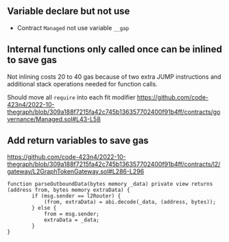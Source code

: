 ## Variable declare but not use
- Contract `Managed` not use variable `__gap`

## Internal functions only called once can be inlined to save gas
Not inlining costs 20 to 40 gas because of two extra JUMP instructions and additional stack operations needed for function calls.

Should move all `require` into each fit modifier 
https://github.com/code-423n4/2022-10-thegraph/blob/309a188f7215fa42c745b136357702400f91b4ff/contracts/governance/Managed.sol#L43-L58

## Add return variables to save gas

https://github.com/code-423n4/2022-10-thegraph/blob/309a188f7215fa42c745b136357702400f91b4ff/contracts/l2/gateway/L2GraphTokenGateway.sol#L286-L296

```solidity
function parseOutboundData(bytes memory _data) private view returns (address from, bytes memory extraData) {
        if (msg.sender == l2Router) {
            (from, extraData) = abi.decode(_data, (address, bytes));
        } else {
            from = msg.sender;
            extraData = _data;
        }
}
```